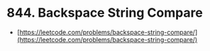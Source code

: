# 844. Backspace String Compare

- [https://leetcode.com/problems/backspace-string-compare/](https://leetcode.com/problems/backspace-string-compare/)
